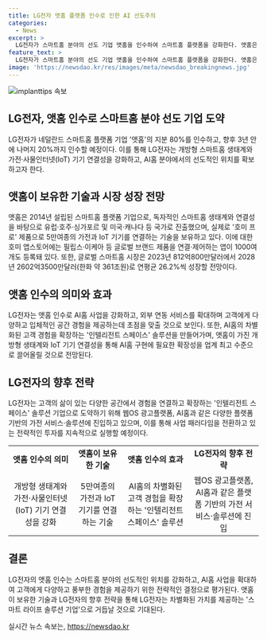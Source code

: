 ```yaml
---
title: LG전자 앳홈 플랫폼 인수로 인한 AI 선도주의
categories:
  - News
excerpt: >
  LG전자가 스마트홈 분야의 선도 기업 앳홈을 인수하여 스마트홈 플랫폼을 강화한다. 앳홈은 가전과 IoT 기기를 연결하는 스마트홈 허브를 보유하고 있으며, LG전자는 앞으로 3년 안에 앳홈의 나머지 지분을 인수할 예정이다. 이를 통해 LG전자는 AI홈을 실현하여 수많은 가전 및 IoT 기기를 통합하고 고객에게 최적의 공간 솔루션을 제공할 계획이다. 이러한 전략은 글로벌 스마트홈 시장의 성장을 예상하여 차별화된 스마트 라이프 솔루션을 제공하기 위한 것이다.
feature_text: >
  LG전자가 스마트홈 분야의 선도 기업 앳홈을 인수하여 스마트홈 플랫폼을 강화한다. 앳홈은 가전과 IoT 기기를 연결하는 스마트홈 허브를 보유하고 있으며, LG전자는 앞으로 3년 안에 앳홈의 나머지 지분을 인수할 예정이다. 이를 통해 LG전자는 AI홈을 실현하여 수많은 가전 및 IoT 기기를 통합하고 고객에게 최적의 공간 솔루션을 제공할 계획이다. 이러한 전략은 글로벌 스마트홈 시장의 성장을 예상하여 차별화된 스마트 라이프 솔루션을 제공하기 위한 것이다.
image: 'https://newsdao.kr/res/images/meta/newsdao_breakingnews.jpg'
---
```


<p><img src="https://newsdao.kr/res/images/meta/newsdao_breakingnews.jpg" alt="implanttips 속보" /></p>

<h2 data-ke-size="size26">LG전자, 앳홈 인수로 스마트홈 분야 선도 기업 도약</h2>

<p data-ke-size="size16">LG전자가 네덜란드 스마트홈 플랫폼 기업 '앳홈'의 지분 80%를 인수하고, 향후 3년 안에 나머지 20%까지 인수할 예정이다. 이를 통해 LG전자는 개방형 스마트홈 생태계와 가전·사물인터넷(IoT) 기기 연결성을 강화하고, AI홈 분야에서의 선도적인 위치를 확보하고자 한다.</p>

<h2 data-ke-size="size26">앳홈이 보유한 기술과 시장 성장 전망</h2>

<p data-ke-size="size16">앳홈은 2014년 설립된 스마트홈 플랫폼 기업으로, 독자적인 스마트홈 생태계와 연결성을 바탕으로 유럽·호주·싱가포르 및 미국·캐나다 등 국가로 진출했으며, 실제로 '호미 프로' 제품으로 5만여종의 가전과 IoT 기기를 연결하는 기술을 보유하고 있다. 이에 대한 호미 앱스토어에는 필립스·이케아 등 글로벌 브랜드 제품을 연결·제어하는 앱이 1000여개도 등록돼 있다. 또한, 글로벌 스마트홈 시장은 2023년 812억800만달러에서 2028년 2602억3500만달러(한화 약 361조원)로 연평균 26.2%씩 성장할 전망이다.</p>

<h2 data-ke-size="size26">앳홈 인수의 의미와 효과</h2>

<p data-ke-size="size16">LG전자는 앳홈 인수로 AI홈 사업을 강화하고, 외부 연동 서비스를 확대하며 고객에게 다양하고 입체적인 공간 경험을 제공하는데 초점을 맞출 것으로 보인다. 또한, AI홈의 차별화된 고객 경험을 확장하는 '인텔리전트 스페이스' 솔루션을 만들어가며, 앳홈이 가진 개방형 생태계와 IoT 기기 연결성을 통해 AI홈 구현에 필요한 확장성을 업계 최고 수준으로 끌어올릴 것으로 전망된다.</p>

<h2 data-ke-size="size26">LG전자의 향후 전략</h2>

<p data-ke-size="size16">LG전자는 고객의 삶이 있는 다양한 공간에서 경험을 연결하고 확장하는 '인텔리전트 스페이스' 솔루션 기업으로 도약하기 위해 웹OS 광고플랫폼, AI홈과 같은 다양한 플랫폼 기반의 가전 서비스·솔루션에 진입하고 있으며, 이를 통해 사업 패러다임을 전환하고 있는 전략적인 투자를 지속적으로 실행할 예정이다.</p>

<table>
    <tbody>
        <tr>
            <td style="text-align: center; height: 17px;"><b>앳홈 인수의 의미</b></td>
            <td style="text-align: center; height: 17px;"><b>앳홈이 보유한 기술</b></td>
            <td style="text-align: center; height: 17px;"><b>앳홈 인수의 효과</b></td>
            <td style="text-align: center; height: 17px;"><b>LG전자의 향후 전략</b></td>
        </tr>
        <tr>
            <td style="text-align: center; height: 17px;">개방형 생태계와 가전·사물인터넷(IoT) 기기 연결성을 강화</td>
            <td style="text-align: center; height: 17px;">5만여종의 가전과 IoT 기기를 연결하는 기술</td>
            <td style="text-align: center; height: 17px;">AI홈의 차별화된 고객 경험을 확장하는 '인텔리전트 스페이스' 솔루션</td>
            <td style="text-align: center; height: 17px;">웹OS 광고플랫폼, AI홈과 같은 플랫폼 기반의 가전 서비스·솔루션에 진입</td>
        </tr>
    </tbody>
</table>

<h2 data-ke-size="size26">결론</h2>

<p data-ke-size="size16">LG전자의 앳홈 인수는 스마트홈 분야의 선도적인 위치를 강화하고, AI홈 사업을 확대하여 고객에게 다양하고 풍부한 경험을 제공하기 위한 전략적인 결정으로 평가된다. 앳홈이 보유한 기술과 LG전자의 향후 전략을 통해 LG전자는 차별화된 가치를 제공하는 '스마트 라이프 솔루션 기업'으로 거듭날 것으로 기대된다.</p>
실시간 뉴스 속보는, <a href="https://newsdao.kr" rel="dofollow">https://newsdao.kr</a>


